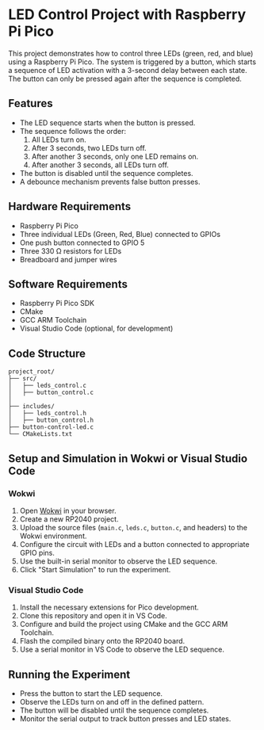 
# LED Control Project with Raspberry Pi Pico

This project demonstrates how to control three LEDs (green, red, and blue) using a Raspberry Pi Pico. The system is triggered by a button, which starts a sequence of LED activation with a 3-second delay between each state. The button can only be pressed again after the sequence is completed.

## Features
- The LED sequence starts when the button is pressed.
- The sequence follows the order:
  1. All LEDs turn on.
  2. After 3 seconds, two LEDs turn off.
  3. After another 3 seconds, only one LED remains on.
  4. After another 3 seconds, all LEDs turn off.
- The button is disabled until the sequence completes.
- A debounce mechanism prevents false button presses.

## Hardware Requirements
- Raspberry Pi Pico
- Three individual LEDs (Green, Red, Blue) connected to GPIOs
- One push button connected to GPIO 5
- Three 330 Ω resistors for LEDs
- Breadboard and jumper wires

## Software Requirements
- Raspberry Pi Pico SDK
- CMake
- GCC ARM Toolchain
- Visual Studio Code (optional, for development)

## Code Structure
```
project_root/
├── src/
│   ├── leds_control.c
│   ├── button_control.c
│
├── includes/
│   ├── leds_control.h
│   ├── button_control.h
├── button-control-led.c
└── CMakeLists.txt
```

## Setup and Simulation in Wokwi or Visual Studio Code
### Wokwi
1. Open [Wokwi](https://wokwi.com/) in your browser.
2. Create a new RP2040 project.
3. Upload the source files (`main.c`, `leds.c`, `button.c`, and headers) to the Wokwi environment.
4. Configure the circuit with LEDs and a button connected to appropriate GPIO pins.
5. Use the built-in serial monitor to observe the LED sequence.
6. Click "Start Simulation" to run the experiment.

### Visual Studio Code
1. Install the necessary extensions for Pico development.
2. Clone this repository and open it in VS Code.
3. Configure and build the project using CMake and the GCC ARM Toolchain.
4. Flash the compiled binary onto the RP2040 board.
5. Use a serial monitor in VS Code to observe the LED sequence.

## Running the Experiment
- Press the button to start the LED sequence.
- Observe the LEDs turn on and off in the defined pattern.
- The button will be disabled until the sequence completes.
- Monitor the serial output to track button presses and LED states.

